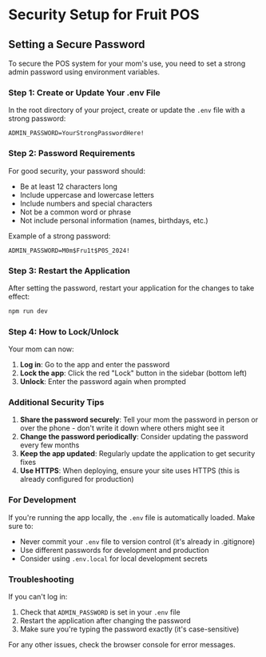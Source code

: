 # Security Setup for Fruit POS

## Setting a Secure Password

To secure the POS system for your mom's use, you need to set a strong admin password using environment variables.

### Step 1: Create or Update Your .env File

In the root directory of your project, create or update the `.env` file with a strong password:

```
ADMIN_PASSWORD=YourStrongPasswordHere!
```

### Step 2: Password Requirements

For good security, your password should:
- Be at least 12 characters long
- Include uppercase and lowercase letters
- Include numbers and special characters
- Not be a common word or phrase
- Not include personal information (names, birthdays, etc.)

Example of a strong password:
```
ADMIN_PASSWORD=M0m$Fru1t$P0S_2024!
```

### Step 3: Restart the Application

After setting the password, restart your application for the changes to take effect:

```bash
npm run dev
```

### Step 4: How to Lock/Unlock

Your mom can now:
1. **Log in**: Go to the app and enter the password
2. **Lock the app**: Click the red "Lock" button in the sidebar (bottom left)
3. **Unlock**: Enter the password again when prompted

### Additional Security Tips

1. **Share the password securely**: Tell your mom the password in person or over the phone - don't write it down where others might see it
2. **Change the password periodically**: Consider updating the password every few months
3. **Keep the app updated**: Regularly update the application to get security fixes
4. **Use HTTPS**: When deploying, ensure your site uses HTTPS (this is already configured for production)

### For Development

If you're running the app locally, the `.env` file is automatically loaded. Make sure to:
- Never commit your `.env` file to version control (it's already in .gitignore)
- Use different passwords for development and production
- Consider using `.env.local` for local development secrets

### Troubleshooting

If you can't log in:
1. Check that `ADMIN_PASSWORD` is set in your `.env` file
2. Restart the application after changing the password
3. Make sure you're typing the password exactly (it's case-sensitive)

For any other issues, check the browser console for error messages.